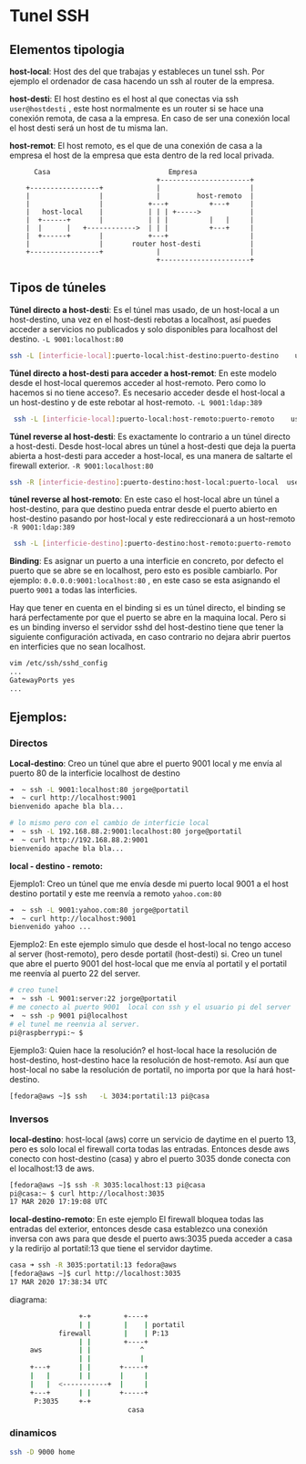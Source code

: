 # Tunel SSH



## Elementos tipologia

**host-local**: Host des del que trabajas y estableces un tunel ssh. Por ejemplo el ordenador de casa hacendo un ssh al router de la empresa.

**host-desti**:  El host destino es el host al que conectas via ssh `user@hostdesti` , este host normalmente es un router si se hace una conexión remota, de casa a la empresa. En caso de ser una conexión local el host desti será un host de tu misma lan.

**host-remot**: El host remoto, es el que de una conexión de casa a la empresa el host de la empresa que esta dentro de la red local privada.

```
      Casa                             Empresa
                                    +----------------------+
    +-----------------+             |                      |
    |                 |             |         host-remoto  |
    |                 |           +---+          +---+     |
    |   host-local    |           | | | +----->            |
    |  +------+       |           | | |          |   |     |
    |  |      |   +------------>  | | |          +---+     |
    |  +------+       |           +---+                    |
    |                 |       router host-desti            |
    +-----------------+             |                      |
                                    +----------------------+
```



## Tipos de túneles

**Túnel directo a host-desti**: Es el túnel mas usado, de un host-local a un host-destino, una vez en el host-desti rebotas a localhost, así puedes acceder a servicios no publicados y solo disponibles para localhost del destino. `-L 9001:localhost:80`

```bash
ssh -L [interficie-local]:puerto-local:hist-destino:puerto-destino    user@destino
```



**Túnel directo a host-desti para acceder a host-remot**:  En este modelo desde el host-local queremos acceder al host-remoto. Pero como lo hacemos si no tiene acceso?. Es necesario acceder desde el host-local a un host-destino y de este rebotar al host-remoto. `-L 9001:ldap:389`

```bash
 ssh -L [interficie-local]:puerto-local:host-remoto:puerto-remoto    user@destino
```



**Túnel reverse al host-desti**: Es exactamente lo contrario a un túnel directo a host-desti. Desde host-local abres un túnel a host-desti que deja la puerta abierta a host-desti para acceder a host-local, es una manera de saltarte el firewall exterior. `-R 9001:localhost:80`

```bash
ssh -R [interficie-destino]:puerto-destino:host-local:puerto-local  user@destino
```



**túnel reverse al host-remoto**: En este caso el host-local abre un túnel a host-destino, para que destino pueda entrar desde el puerto abierto en host-destino pasando por host-local y este redireccionará a un host-remoto `-R 9001:ldap:389`

```bash
 ssh -L [interficie-destino]:puerto-destino:host-remoto:puerto-remoto    user@destino
```



**Binding**: Es asignar un puerto a una interficie en concreto, por defecto el puerto que se abre se en localhost, pero esto es posible cambiarlo. Por ejemplo:  `0.0.0.0:9001:localhost:80` , en este caso se esta asignando el puerto `9001` a todas las interficies.

Hay que tener en cuenta en el binding si es un túnel directo, el binding se hará perfectamente por que el puerto se abre en la maquina local. Pero si es un binding inverso el servidor sshd del host-destino tiene que tener la siguiente configuración activada, en caso contrario no dejara abrir puertos en interficies que no sean localhost.

```bash
vim /etc/ssh/sshd_config
...
GatewayPorts yes
...
```





## Ejemplos:

### Directos

**Local-destino**: Creo un túnel  que abre el puerto 9001 local y me envía al puerto 80 de la interficie localhost de destino

```bash
➜  ~ ssh -L 9001:localhost:80 jorge@portatil
➜  ~ curl http://localhost:9001
bienvenido apache bla bla...

# lo mismo pero con el cambio de interficie local
➜  ~ ssh -L 192.168.88.2:9001:localhost:80 jorge@portatil
➜  ~ curl http://192.168.88.2:9001
bienvenido apache bla bla...
```



**local - destino - remoto:**

Ejemplo1: Creo un túnel que me envía desde mi puerto local 9001 a el host destino portatil y este me reenvía a remoto `yahoo.com:80`

```bash
➜  ~ ssh -L 9001:yahoo.com:80 jorge@portatil
➜  ~ curl http://localhost:9001
bienvenido yahoo ...
```

Ejemplo2: En este ejemplo simulo que desde el  host-local no tengo acceso al server (host-remoto), pero desde portatil (host-desti)  si. Creo un tunel que abre el puerto 9001 del host-local que me envía al portatil y el portatil me reenvía al puerto 22 del server.

```bash
# creo tunel
➜  ~ ssh -L 9001:server:22 jorge@portatil
# me conecto al puerto 9001  local con ssh y el usuario pi del server
➜  ~ ssh -p 9001 pi@localhost
# el tunel me reenvia al server.
pi@raspberrypi:~ $
```



Ejemplo3: Quien hace la resolución?  el host-local hace la resolución de host-destino,  host-destino hace la resolución de host-remoto. Así aun que host-local no sabe la resolución de portatil, no importa por que la hará host-destino.

```bash
[fedora@aws ~]$ ssh   -L 3034:portatil:13 pi@casa
```



### Inversos

**local-destino**: host-local (aws) corre un servicio de daytime en el puerto 13, pero es solo local el firewall corta todas las entradas. Entonces desde aws conecto con host-destino (casa) y abro el puerto 3035 donde conecta con el localhost:13 de aws.

```bash
[fedora@aws ~]$ ssh -R 3035:localhost:13 pi@casa
pi@casa:~ $ curl http://localhost:3035
17 MAR 2020 17:19:08 UTC
```



**local-destino-remoto**: En este ejemplo El firewall bloquea todas las entradas del exterior, entonces desde casa establezco una conexión inversa con aws para que desde el puerto aws:3035 pueda acceder a casa y la redirijo al portatil:13  que tiene el servidor daytime.

```bash
casa ➜ ssh -R 3035:portatil:13 fedora@aws
[fedora@aws ~]$ curl http://localhost:3035
17 MAR 2020 17:38:34 UTC
```

diagrama:

```bash
                 +-+        +----+
                 | |        |    | portatil
            firewall        |    | P:13
                 | |        +----+
     aws         | |            ^
                 | |            |
     +---+       | |       +-----+
     |   |       | |       |     |
     |   |  <-----------+  |     |
     +---+       | |       +-----+
      P:3035     +-+
                             casa
```



### dinamicos

```bash
ssh -D 9000 home
```



